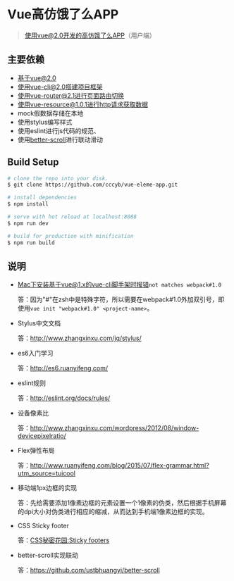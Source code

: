 # Vue高仿饿了么APP
> 使用vue@2.0开发的高仿饿了么APP（用户端）

## 主要依赖
- 基于vue@2.0
- 使用vue-cli@2.0搭建项目框架
- 使用vue-router@2.1进行页面路由切换
- 使用vue-resource@1.0.1进行http请求获取数据
- mock假数据存储在本地
- 使用stylus编写样式
- 使用eslint进行js代码的规范、
- 使用[better-scroll](https://github.com/ustbhuangyi/better-scroll)进行联动滑动

## Build Setup

``` bash                                                 
# clone the repo into your disk.
$ git clone https://github.com/cccyb/vue-eleme-app.git

# install dependencies
$ npm install

# serve with hot reload at localhost:8088
$ npm run dev

# build for production with minification
$ npm run build

```

## 说明
- Mac下安装基于vue@1.x的vue-cli脚手架时报错`not matches webpack#1.0`

	答：因为"#"在zsh中是特殊字符，所以需要在webpack#1.0外加双引号，即使用`vue init "webpack#1.0" <project-name>`。
- Stylus中文文档

	答：http://www.zhangxinxu.com/jq/stylus/
- es6入门学习

	答：http://es6.ruanyifeng.com/

- eslint规则

	答：http://eslint.org/docs/rules/
- 设备像素比

	答：http://www.zhangxinxu.com/wordpress/2012/08/window-devicepixelratio/
	
- Flex弹性布局

	答：http://www.ruanyifeng.com/blog/2015/07/flex-grammar.html?utm_source=tuicool
- 移动端1px边框的实现

	答：先给需要添加1像素边框的元素设置一个1像素的伪类，然后根据手机屏幕的dpi大小对伪类进行相应的缩减，从而达到手机端1像素边框的实现。
- CSS Sticky footer

	答：[CSS秘密花园:Sticky footers](http://www.w3cplus.com/css3/css-secrets/sticky-footers.html)
- better-scroll实现联动

	答：https://github.com/ustbhuangyi/better-scroll

